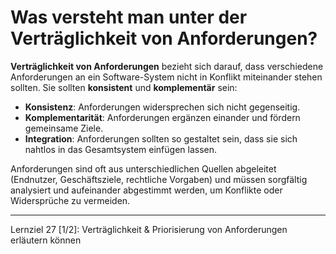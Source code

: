 # Was versteht man unter der Verträglichkeit von Anforderungen?

**Verträglichkeit von Anforderungen** bezieht sich darauf, dass verschiedene Anforderungen an ein Software-System nicht in Konflikt miteinander stehen sollten. Sie sollten **konsistent** und **komplementär** sein:

- **Konsistenz**: Anforderungen widersprechen sich nicht gegenseitig.
- **Komplementarität**: Anforderungen ergänzen einander und fördern gemeinsame Ziele.
- **Integration**: Anforderungen sollten so gestaltet sein, dass sie sich nahtlos in das Gesamtsystem einfügen lassen.

Anforderungen sind oft aus unterschiedlichen Quellen abgeleitet (Endnutzer, Geschäftsziele, rechtliche Vorgaben) und müssen sorgfältig analysiert und aufeinander abgestimmt werden, um Konflikte oder Widersprüche zu vermeiden.

---

Lernziel 27 \[1/2\]: Verträglichkeit & Priorisierung von Anforderungen erläutern können
